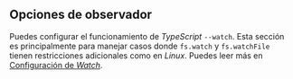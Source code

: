## Opciones de observador

Puedes configurar el funcionamiento de *TypeScript* `--watch`. Esta sección es principalmente para manejar casos donde `fs.watch` y `fs.watchFile` tienen restricciones adicionales como en *Linux*. Puedes leer más en [Configuración de *Watch*](/docs/handbook/configuring-watch.html).
